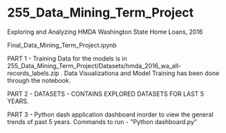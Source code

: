 # 255_Data_Mining_Term_Project
Exploring  and Analyzing HMDA Washington State Home Loans, 2016


Final_Data_Mining_Term_Project.ipynb

PART 1 - Training Data for the models is in 255_Data_Mining_Term_Project/Datasets/hmda_2016_wa_all-records_labels.zip .
Data Visualizationa and Model Training has been done through the notebook.

PART 2 - DATASETS - CONTAINS EXPLORED DATASETS FOR LAST 5 YEARS.

PART 3 - Python dash application dashboard inorder to view the general trends of past 5 years. Commands to run - "Python dashboard.py"
